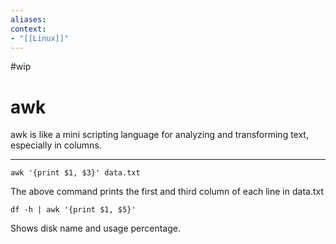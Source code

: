 ```yaml
---
aliases:
context:
- "[[Linux]]"
---
```


#wip

# awk

awk is like a mini scripting language for analyzing and transforming text, especially in columns.

---
``` shell
awk '{print $1, $3}' data.txt
```
The above command prints the first and third column of each line in data.txt

``` shell
df -h | awk '{print $1, $5}'
```
Shows disk name and usage percentage.